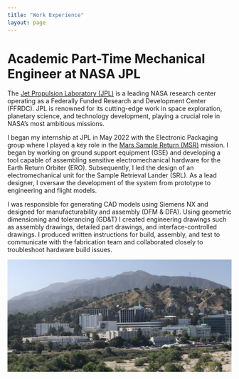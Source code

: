 ```yaml
---
title: "Work Experience"
layout: page 
---
```


# Academic Part-Time Mechanical Engineer at NASA JPL
The [Jet Propulsion Laboratory (JPL)](https://www.jpl.nasa.gov/) is a leading NASA research center operating as a Federally Funded Research and Development Center (FFRDC). JPL is renowned for its cutting-edge work in space exploration, planetary science, and technology development, playing a crucial role in NASA’s most ambitious missions. 

I began my internship at JPL in May 2022 with the Electronic Packaging group where I played a key role in the [Mars Sample Return (MSR)](https://science.nasa.gov/mission/mars-sample-return/) mission. I began by working on ground support equipment (GSE) and developing a tool capable of assembling sensitive electromechanical hardware for the Earth Return Orbiter (ERO). Subsequently, I led the design of an electromechanical unit for the Sample Retrieval Lander (SRL). As a lead designer, I oversaw the development of the system from prototype to engineering and flight models. 

I was responsible for generating CAD models using Siemens NX and designed for manufacturability and assembly (DFM & DFA). Using geometric dimensioning and tolerancing (GD&T) I created engineering drawings such as assembly drawings, detailed part drawings, and interface-controlled drawings. I produced written instructions for build, assembly, and test to communicate with the fabrication team and collaborated closely to troubleshoot hardware build issues. 

![Image1](NASAPic.jpg)
